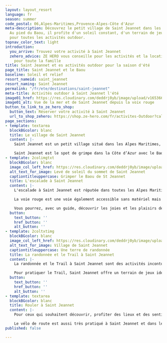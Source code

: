 ```yaml
---
layout: layout_resort
language: fr
season: summer
code_postal: 06,Alpes-Maritimes,Provence-Alpes-Côte d'Azur
meta-description: Découvrez le petit village de Saint Jeannet dans les Alpes Maritimes.
  Au pied du Baou, il profite d'un soleil constant, d'un terrain de jeux incroyable
  pour toutes les activités outdoor.
topnav_color_text: light
introduction:
  you_arrive: Trouvez votre activité à Saint Jeannet
  zehero_advice: ZE HERO vous conseille pour les activités et la location des équipements
    pour toute la famille
title: Saint Jeannet et es activités outdoor pour la saison d'été
page_title: Saint Jeannet et le Baou
baseline: Soleil et relief
resort_nameid: saint_jeannet
resort_naming: Saint Jeannet
permalink: "/fr/ete/destinations/saint-jeannet"
meta-title: Activités outdoor à Saint Jeannet l'été
image01_href: https://res.cloudinary.com/deddrj0yb/image/upload/v1653660434/website/resorts/Saint%20Jeannet/GOPR0185_1613322643497.jpg
image01_alt: Vue de la mer et de Saint Jeannet depuis la voix rouge
button_to_link_to_ze_hero_shop:
  button_text: Réserver votre activité à Saint Jeannet
  url_to_shop_zehero: https://shop.ze-hero.com/fr/activites-Outdoor?calessonstype=all&catypegenderlistsummer=all&calessonsactivitytype=all&start-date=
page_sections:
- template: textarea
  blockBGcolor: blanc
  title: Le village de Saint Jeannet
  content: |-
    Saint Jeannet est un petit village situé dans les Alpes Maritimes, tout proche de Nice. Il se trouve dans les Préalpes d'Azur, proche des villages de Vence et de Tourrettes sur Loup. Perché dans les hauteurs, ce village est niché au pied du Baou de Saint Jeannet qui culmine à 800m d'altitude. Situé en adret, aux airs Provençale, on trouve un patrimoine culturel, environnemental et gastronomique riche et préservé. Il offre une vue imprenable sur la mer et la baie de la Côte d'Azur mais également sur les sommets des Préalpes et du Mercantour.

    Saint Jeannet est le spot de grimpe dans la Côte d’Azur avec le Baou de St Jeannet. Mais c'est également un lieu parfait pour la pratique de la randonnée avec le GR51, du trail et de bien d'autres activités.
- template: 2colimgtxt
  blockBGcolor: blanc
  image_col_left_href: https://res.cloudinary.com/deddrj0yb/image/upload/v1653660395/website/resorts/Saint%20Jeannet/IMG_20190920_072615.jpg
  alt_text_for_image: Levé de soleil du sommet de Saint Jeannet
  captiontitleuppercase: Grimper le Baou de St Jeannet
  title: L'escalade à Saint Jeannet
  content: |-
    L'escalade à Saint Jeannet est réputée dans toutes les Alpes Maritimes. Le Baou de Saint Jeannet est un spot incontournable et offre environ 50 voies et 300 couennes. Un choix incroyablement varié de voix qui vous permettent de grimper dans plusieurs spots et face de ce baou. On y trouve également un large choix de niveau afin de faire profiter à tout le monde de l'escalade dans ce spot magnifique.

    La voie rouge est une voie également accessible sans matériel mais qui demande de l’agilité et une bonne condition physique.

    Vous pourrez, avec un guide, découvrir les joies et les plaisirs de l'escalade en grimpant les différentes voix du Baou de St Jeannet. Du sommet, vous aurez un vu magnifique sur toute la mer et la baie de Nice, Antibes et Cannes. Derrière, vous trouverez les étendues des Préalpes d'Azur, ses sommets, la chaîne du Cheiron ainsi que le Mercantour.
  button:
    text_button: ''
    href_button: ''
    alt_button: ''
- template: 2coltxtimg
  blockBGcolor: blanc
  image_col_left_href: https://res.cloudinary.com/deddrj0yb/image/upload/v1653660447/website/resorts/Saint%20Jeannet/IMG20210924103736.jpg
  alt_text_for_image: Village de Saint Jeannet
  captiontitleuppercase: Une terre de randonnée
  title: La randonnée et le Trail à Saint Jeannet
  content: |-
    La randonnée et le Trail à Saint Jeannet sont des activités incontournables. Situé dans les Préalpes d’Azur, le village de Saint Jeannet offre une multitude de randonnées et de parcours. Tout près du village, vous pourrez alors accéder au GR51, grimper au Baou de Saint Jeannet, au Baou de la Gaude, aux ruines de Castellet, au Mouton d’Anou situé à 1078m d’altitude. Mais c’est également la possibilité de nombreux itinéraires plus long parmi les Préalpes d’Azur. Découvrez les alpages et les troupeaux de mouton et de chèvre sur les plateaux de Saint Jeannet, une flore préservée. Près de Vence et de Tourrettes sur Loup, vous pourrez randonner et visiter les alentours.

    Pour pratiquer le Trail, Saint Jeannet offre un terrain de jeux idéal. Tout comme la randonnée, les sentiers seront parfaits pour les amoureux de la course à pied en nature. Des sentiers techniques, des bosses raides, des grands plateaux, un environnement idéal pour courir et profiter de la nature.
  button:
    text_button: ''
    href_button: ''
    alt_button: ''
- template: textarea
  blockBGcolor: blanc
  title: Rouler à Saint Jeannet
  content: |-
    Pour ceux qui souhaitent découvrir, profiter des lieux et des sentiers à vélo, vous pourrez alors pratiquer le VTT et le VTT électrique à Saint Jeannet. Le terrain reste technique par ses nombreux cailloux, mais vous pourrez profiter de nombreux itinéraires afin de partir en groupe, découvrir l'environnement, réaliser des descentes techniques et sensationnelles.

    Le vélo de route est aussi très pratiqué à Saint Jeannet et dans les Préalpes d’Azur. Vous pourrez parcourir les routes et grimper les nombreux cols dans les alentours, rouler au bord de mer et à travers les gorges du Loup. Découvrez le col de Vence, le col de l’Ecre, le col des Ferres, le col de Blaine, le Mont Vial. Vous avez le choix de faire des itinéraires variée pour toutes les envies et les niveaux.
published: false

---
```

